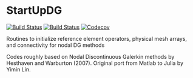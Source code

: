 # StartUpDG
[![Build Status](https://travis-ci.com/jlchan/StartUpDG.jl.svg?branch=master)](https://travis-ci.com/jlchan/StartUpDG.jl)
[![Build Status](https://ci.appveyor.com/api/projects/status/github/jlchan/StartUpDG.jl?svg=true)](https://ci.appveyor.com/project/jlchan/StartUpDG-jl)
[![Codecov](https://codecov.io/gh/jlchan/StartUpDG.jl/branch/master/graph/badge.svg)](https://codecov.io/gh/jlchan/StartUpDG.jl)

Routines to initialize reference element operators, physical mesh arrays, and connectivity for nodal DG methods 

Codes roughly based on Nodal Discontinuous Galerkin methods by Hesthaven and Warburton (2007). Original port from Matlab to Julia by Yimin Lin.

